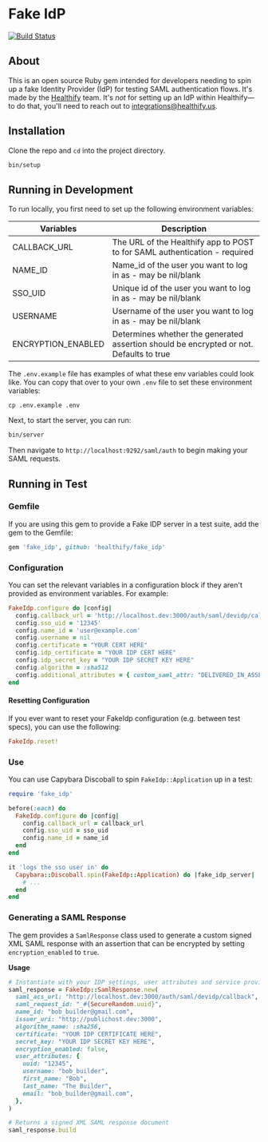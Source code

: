 # Fake IdP

[![Build Status](https://travis-ci.com/healthify/fake_idp.svg?branch=master)](https://travis-ci.com/healthify/fake_idp)

## About

This is an open source Ruby gem intended for developers needing to spin up a fake Identity Provider (IdP) for testing SAML authentication flows. It's made by the [Healthify](http://healthify.us) team. It's _not_ for setting up an IdP within Healthify—to do that, you'll need to reach out to integrations@healthify.us.

## Installation

Clone the repo and `cd` into the project directory.

```sh
bin/setup
```

## Running in Development

To run locally, you first need to set up the following environment variables:

|Variables|Description|
|---|---|
|CALLBACK_URL|The URL of the Healthify app to POST to for SAML authentication - required|
|NAME_ID|Name_id of the user you want to log in as - may be nil/blank|
|SSO_UID|Unique id of the user you want to log in as - may be nil/blank|
|USERNAME|Username of the user you want to log in as - may be nil/blank|
|ENCRYPTION_ENABLED|Determines whether the generated assertion should be encrypted or not. Defaults to true|

The `.env.example` file has examples of what these env variables could look like.
You can copy that over to your own `.env` file to set these environment variables:

    cp .env.example .env

Next, to start the server, you can run:

```sh
bin/server
```

Then navigate to `http://localhost:9292/saml/auth` to begin making your SAML requests.

## Running in Test

### Gemfile

If you are using this gem to provide a Fake IDP server in a test suite, add the gem to the Gemfile:

```ruby
gem 'fake_idp', github: 'healthify/fake_idp'
```

### Configuration

You can set the relevant variables in a configuration block if they aren't provided as environment variables. For example:

```ruby
FakeIdp.configure do |config|
  config.callback_url = 'http://localhost.dev:3000/auth/saml/devidp/callback'
  config.sso_uid = '12345'
  config.name_id = 'user@example.com'
  config.username = nil
  config.certificate = "YOUR CERT HERE"
  config.idp_certificate = "YOUR IDP CERT HERE"
  config.idp_secret_key = "YOUR IDP SECRET KEY HERE"
  config.algorithm = :sha512
  config.additional_attributes = { custom_saml_attr: "DELIVERED_IN_ASSERTION" }
end
```

#### Resetting Configuration

If you ever want to reset your FakeIdp configuration (e.g. between test specs), you can use the following:

```ruby
FakeIdp.reset!
```

### Use

You can use Capybara Discoball to spin `FakeIdp::Application` up in a test:

```ruby
require 'fake_idp'

before(:each) do
  FakeIdp.configure do |config|
    config.callback_url = callback_url
    config.sso_uid = sso_uid
    config.name_id = name_id
  end
end

it 'logs the sso user in' do
  Capybara::Discoball.spin(FakeIdp::Application) do |fake_idp_server|
    # ...
  end
end
```

### Generating a SAML Response

The gem provides a `SamlResponse` class used to generate a custom signed XML SAML response with an assertion that can be encrypted by setting `encryption_enabled` to `true`.

**Usage**

```ruby
# Instantiate with your IDP settings, user attributes and service provider details
saml_response = FakeIdp::SamlResponse.new(
  saml_acs_url: "http://localhost.dev:3000/auth/saml/devidp/callback",
  saml_request_id: "_#{SecureRandom.uuid}",
  name_id: "bob_builder@gmail.com",
  issuer_uri: "http://publichost.dev:3000",
  algorithm_name: :sha256,
  certificate: "YOUR IDP CERTIFICATE HERE",
  secret_key: "YOUR IDP SECRET KEY HERE",
  encryption_enabled: false,
  user_attributes: {
    uuid: "12345",
    username: "bob_builder",
    first_name: "Bob",
    last_name: "The Builder",
    email: "bob_builder@gmail.com",
  },
)

# Returns a signed XML SAML response document
saml_response.build
```
